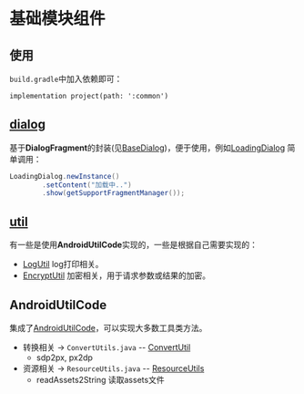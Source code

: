 # 基础模块组件

## 使用
`build.gradle`中加入依赖即可：
```xml
implementation project(path: ':common')
```


## [dialog](src/main/java/com/yu/hu/common/dialog)
基于**DialogFragment**的封装(见[BaseDialog](src\main\java\com\yu\hu\common\dialog\BaseDialog.java))，便于使用，例如[LoadingDialog](src\main\java\com\yu\hu\common\dialog\LoadingDialog.java)
简单调用：
```java
LoadingDialog.newInstance()
        .setContent("加载中..")
        .show(getSupportFragmentManager());
```


## [util](src/main/java/com/yu/hu/common/util)
有一些是使用**AndroidUtilCode**实现的，一些是根据自己需要实现的：
* [LogUtil](src/main/java/com/yu/hu/common/util/LogUtil.java) log打印相关。
* [EncryptUtil](src/main/java/com/yu/hu/common/util/EncryptUtil.java)  加密相关，用于请求参数或结果的加密。


## AndroidUtilCode
集成了[AndroidUtilCode](https://github.com/Blankj/AndroidUtilCode/blob/master/lib/utilcode/README-CN.md)，可以实现大多数工具类方法。<br/>
*  转换相关 -> `ConvertUtils.java` -- [ConvertUtil](src/main/java/com/yu/hu/common/util/ConvertUtil.java)
   * sdp2px, px2dp
*  资源相关 -> `ResourceUtils.java` -- [ResourceUtils](src/main/java/com/yu/hu/common/util/ResourceUtil.java)
   * readAssets2String 读取assets文件
